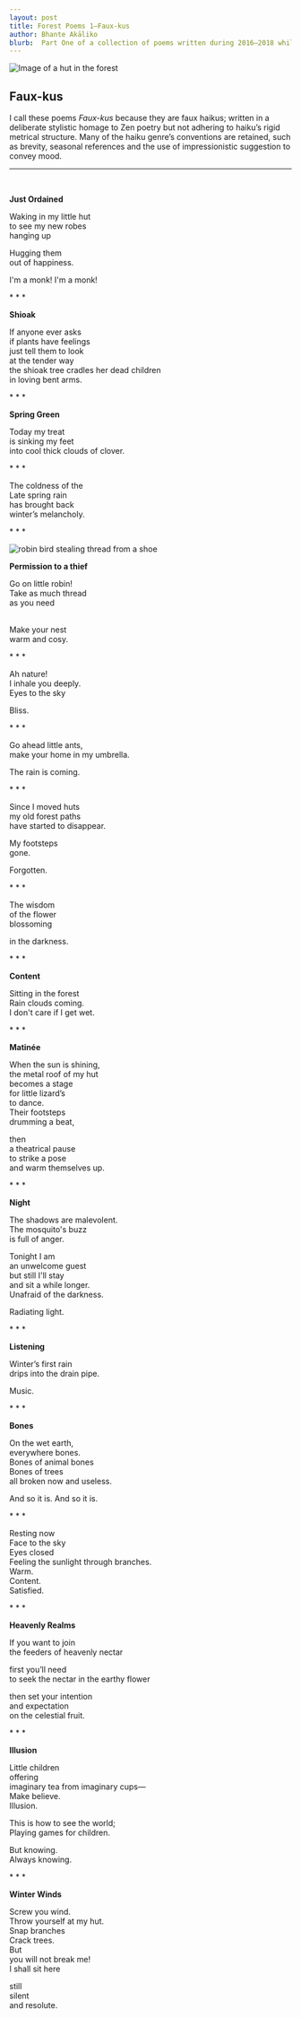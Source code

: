 ```yaml
---
layout: post
title: Forest Poems 1—Faux-kus
author: Bhante Akāliko
blurb:  Part One of a collection of poems written during 2016–2018 whilst residing at Bodhinyana Monastery in Serpentine, Western Australia. Inspired by the poems of the senior nuns and monks from the <i>Therīgāthā</i> and <i>Theragāthā</i>, as well as the later Chan and Zen literary traditions, these poems are a homage to the ideal of the rustic solitude of a forest monastic. They explore themes of impermanence, death, melancholy, as well as the joys and struggles of meditation.   
---
```



![Image of a hut in the forest](https://raw.githubusercontent.com/lokanta/lokanta.github.io/master/hut2.jpg)

## Faux-kus

I call these poems *Faux-kus* because they are faux haikus; written in a deliberate stylistic homage to Zen poetry but not adhering to haiku’s rigid metrical structure. Many of the haiku genre’s conventions are retained, such as brevity, seasonal references and the use of impressionistic suggestion to convey mood. 

***
<br>

**Just Ordained**

Waking in my little hut<br> 
to see my new robes<br>
hanging up

Hugging them<br> 
out of happiness.<br>

I'm a monk! I'm a monk!


\* * *
<br>


**Shioak**

If anyone ever asks<br>
if plants have feelings<br>
just tell them to look<br>
at the tender way<br> 
the shioak tree cradles her dead children<br>
in loving bent arms.


\* * *
<br>


**Spring Green** 

Today my treat<br> 
is sinking my feet<br> 
into cool thick clouds of clover.<br>


\* * *
<br>


The coldness of the<br> 
Late spring rain<br> 
has brought back<br>
winter’s melancholy.<br>


\* * *
<br>


![robin bird stealing thread from a shoe](https://raw.githubusercontent.com/lokanta/lokanta.github.io/master/robin%20thief.jpg)


**Permission to a thief**

Go on little robin!<br> 
Take as much thread<br> 
as you need<br>
<br> 

Make your nest<br> 
warm and cosy.<br>


\* * *
<br>


Ah nature!<br> 
I inhale you deeply.<br>
Eyes to the sky<br>

Bliss.<br>


\* * *
<br>


Go ahead little ants,<br> 
make your home in my umbrella.<br> 

The rain is coming.<br>


\* * *
<br>


Since I moved huts<br> 
my old forest paths<br> 
have started to disappear.<br> 

My footsteps<br> 
gone.<br> 

Forgotten.<br> 


\* * *
<br>


The wisdom<br> 
of the flower<br>
blossoming<br>

in the darkness.<br>


\* * *
<br>


**Content** 

Sitting in the forest<br>
Rain clouds coming.<br> 
I don't care if I get wet.<br>


\* * *
<br>


**Matinée**

When the sun is shining,<br>
the metal roof of my hut <br>
becomes a stage<br> 
for little lizard’s<br>
to dance.<br> 
Their footsteps<br> 
drumming a beat,<br> 

then<br> 
a theatrical pause<br> 
to strike a pose<br>
and warm themselves up.<br> 


\* * *
<br>


**Night**

The shadows are malevolent.<br> 
The mosquito's buzz<br>
is full of anger.<br>

Tonight I am<br> 
an unwelcome guest<br>
but still I'll stay<br> 
and sit a while longer.<br>
Unafraid of the darkness.<br> 

Radiating light.<br>


\* * *
<br>


**Listening**

Winter’s first rain<br> 
drips into the drain pipe.<br>

Music.<br>


\* * *
<br>


**Bones**

On the wet earth,<br> 
everywhere bones.<br> 
Bones of animal bones<br>
Bones of trees<br>
all broken now and useless.<br> 

And so it is. And so it is.<br>


\* * *
<br>


Resting now<br> 
Face to the sky<br> 
Eyes closed<br>
Feeling the sunlight through branches.<br>
Warm.<br> 
Content.<br> 
Satisfied.<br>


\* * *
<br>


**Heavenly Realms**

If you want to join<br> 
the feeders of heavenly nectar<br>

first you’ll need<br>
to seek the nectar in the earthy flower<br>

then set your intention<br>
and expectation<br> 
on the celestial fruit.<br>


\* * *
<br>


**Illusion**

Little children<br> 
offering<br> 
imaginary tea from imaginary cups—<br>
Make believe.<br>
Illusion.<br>

This is how to see the world;<br>
Playing games for children.<br>

But knowing.<br> 
Always knowing.<br>


\* * *
<br>


 **Winter Winds**

Screw you wind.<br> 
Throw yourself at my hut.<br> 
Snap branches<br>
Crack trees.<br>
But<br> 
you will not break me!<br> 
I shall sit here<br> 

still<br> 
silent<br> 
and resolute. 



